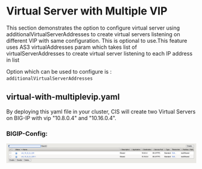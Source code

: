 # Virtual Server with Multiple VIP

This section demonstrates the option to configure virtual server using additionalVirtualServerAddresses to create virtual servers listening on different VIP with same configuration.
This is optional to use.This feature uses AS3 virtualAddresses param which takes list of virtualServerAddresses to create virtual server listening to each IP address in list 


Option which can be used to configure is :
`additionalVirtualServerAddresses`

## virtual-with-multiplevip.yaml

By deploying this yaml file in your cluster, CIS will create two Virtual Servers on BIG-IP with vip "10.8.0.4" and "10.16.0.4".

### BIGIP-Config:

![multiplevipconfig](mvip-out.png?raw=true "BIGIP config")